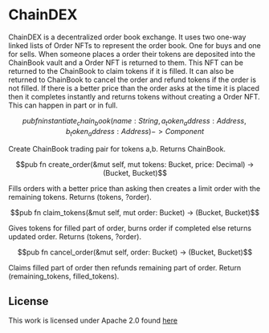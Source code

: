 # ChainDEX

ChainDEX is a decentralized order book exchange. It uses two one-way linked lists of Order NFTs to represent the order book. One for buys and one for sells. When someone places a order their tokens are deposited into the ChainBook vault and a Order NFT is returned to them. This NFT can be returned to the ChainBook to claim tokens if it is filled. It can also be returned to ChainBook to cancel the order and refund tokens if the order is not filled. If there is a better price than the order asks at the time it is placed then it completes instantly and returns tokens without creating a Order NFT. This can happen in part or in full.

```math
pub fn instantiate_chain_book(name: String, a_token_address: Address, b_token_address: Address) -> Component
```
Create ChainBook trading pair for tokens a,b. Returns ChainBook.

```math
pub fn create_order(&mut self, mut tokens: Bucket, price: Decimal) -> (Bucket, Bucket)
```
Fills orders with a better price than asking then creates a limit order with the remaining tokens. Returns (tokens, ?order).

```math
pub fn claim_tokens(&mut self, mut order: Bucket) -> (Bucket, Bucket)
```
Gives tokens for filled part of order, burns order if completed else returns updated order. Returns (tokens, ?order).

```math
pub fn cancel_order(&mut self, order: Bucket) -> (Bucket, Bucket)
```
Claims filled part of order then refunds remaining part of order. Return (remaining_tokens, filled_tokens).

## License

This work is licensed under Apache 2.0 found [here](./LICENSE.txt)
